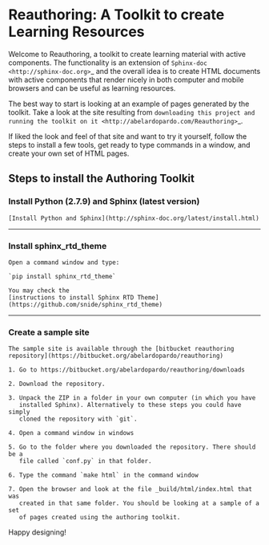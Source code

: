 # Reauthoring: A Toolkit to create Learning Resources

Welcome to Reauthoring, a toolkit to create learning material with active
components. The functionality is an extension of `Sphinx-doc
<http://sphinx-doc.org>`_ and the overall idea is to create HTML documents with
active components that render nicely in both computer and mobile browsers and
can be useful as learning resources.

The best way to start is looking at an example of pages generated by the
toolkit. Take a look at the site resulting from `downloading this project and
running the toolkit on it <http://abelardopardo.com/Reauthoring>`_.

If liked the look and feel of that site and want to try it yourself, follow
the steps to install a few tools, get ready to type commands in a window, and
create your own set of HTML pages.

## Steps to install the Authoring Toolkit


### Install Python (2.7.9) and Sphinx (latest version)

	[Install Python and Sphinx](http://sphinx-doc.org/latest/install.html)

---
 
### Install sphinx_rtd_theme

	Open a command window and type:

	`pip install sphinx_rtd_theme`

	You may check the
    [instructions to install Sphinx RTD Theme](https://github.com/snide/sphinx_rtd_theme)

---

### Create a sample site

	The sample site is available through the [bitbucket reauthoring repository](https://bitbucket.org/abelardopardo/reauthoring)

	1. Go to https://bitbucket.org/abelardopardo/reauthoring/downloads
  
	2. Download the repository. 
  
	3. Unpack the ZIP in a folder in your own computer (in which you have
       installed Sphinx). Alternatively to these steps you could have simply
       cloned the repository with `git`.
    
	4. Open a command window in windows
  
    5. Go to the folder where you downloaded the repository. There should be a
       file called `conf.py` in that folder.
       
    6. Type the command `make html` in the command window
	   
	7. Open the browser and look at the file _build/html/index.html that was
       created in that same folder. You should be looking at a sample of a set
       of pages created using the authoring toolkit.

Happy designing!
